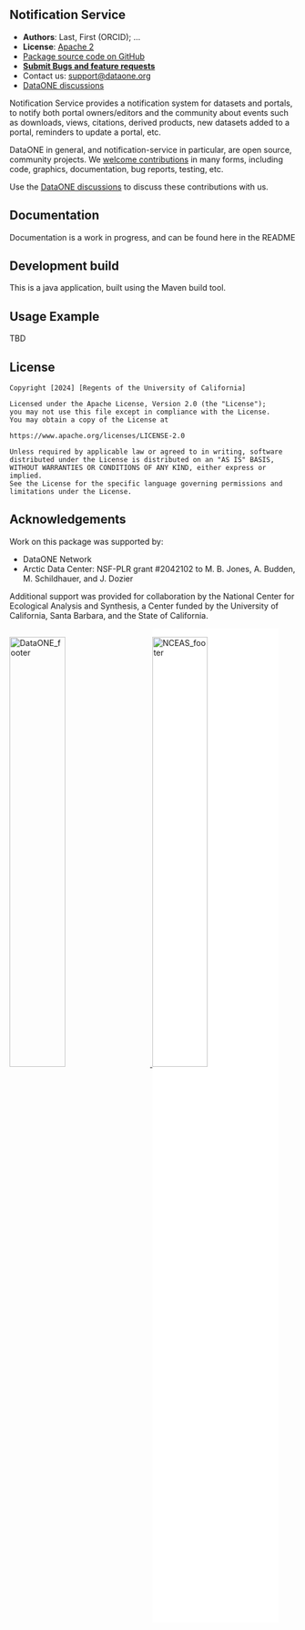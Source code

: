 ## Notification Service

- **Authors**: Last, First (ORCID); ...
- **License**: [Apache 2](http://opensource.org/licenses/Apache-2.0)
- [Package source code on GitHub](https://github.com/DataONEorg/reponame)
- [**Submit Bugs and feature requests**](https://github.com/DataONEorg/reponame/issues)
- Contact us: support@dataone.org
- [DataONE discussions](https://github.com/DataONEorg/dataone/discussions)

Notification Service provides a notification system for datasets and portals, to notify both portal
owners/editors and the community about events such as downloads, views, citations, derived products,
new datasets added to a portal, reminders to update a portal, etc.

DataONE in general, and notification-service in particular, are open source, community projects.
We [welcome contributions](./CONTRIBUTING.md) in many forms, including code, graphics,
documentation, bug reports, testing, etc.

Use the [DataONE discussions](https://github.com/DataONEorg/dataone/discussions) to discuss these
contributions with us.

## Documentation

Documentation is a work in progress, and can be found here in the README

## Development build

This is a java application, built using the Maven build tool.

## Usage Example

TBD

## License
```
Copyright [2024] [Regents of the University of California]

Licensed under the Apache License, Version 2.0 (the "License");
you may not use this file except in compliance with the License.
You may obtain a copy of the License at

https://www.apache.org/licenses/LICENSE-2.0

Unless required by applicable law or agreed to in writing, software
distributed under the License is distributed on an "AS IS" BASIS,
WITHOUT WARRANTIES OR CONDITIONS OF ANY KIND, either express or implied.
See the License for the specific language governing permissions and
limitations under the License.
```

## Acknowledgements
Work on this package was supported by:

- DataONE Network
- Arctic Data Center: NSF-PLR grant #2042102 to M. B. Jones, A. Budden, M. Schildhauer, and
  J. Dozier

Additional support was provided for collaboration by the National Center for Ecological Analysis and
Synthesis, a Center funded by the University of California, Santa Barbara, and the State of
California.

<a href="https://dataone.org">
<img src="https://user-images.githubusercontent.com/6643222/162324180-b5cf0f5f-ae7a-4ca6-87c3-9733a2590634.png"
  alt="DataONE_footer" style="width:44%;padding-right:5%;">
</a>
<a href="https://www.nceas.ucsb.edu">
<img src="https://www.nceas.ucsb.edu/sites/default/files/2020-03/NCEAS-full%20logo-4C.png"
  alt="NCEAS_footer" style="width:44%;padding-top:3%;padding-bottom:3%; background-color: white;">
</a>
